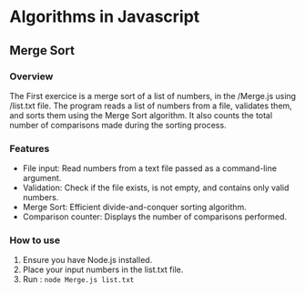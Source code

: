 # Algorithms in Javascript

## Merge Sort

### Overview

The First exercice is a merge sort of a list of numbers, in the /Merge.js using /list.txt file.
The program reads a list of numbers from a file, validates them, and sorts them using the Merge Sort algorithm.
It also counts the total number of comparisons made during the sorting process.

### Features

- File input: Read numbers from a text file passed as a command-line argument.
- Validation: Check if the file exists, is not empty, and contains only valid numbers.
- Merge Sort: Efficient divide-and-conquer sorting algorithm.
- Comparison counter: Displays the number of comparisons performed.

### How to use

1. Ensure you have Node.js installed.
2. Place your input numbers in the list.txt file.
3. Run : `node Merge.js list.txt`